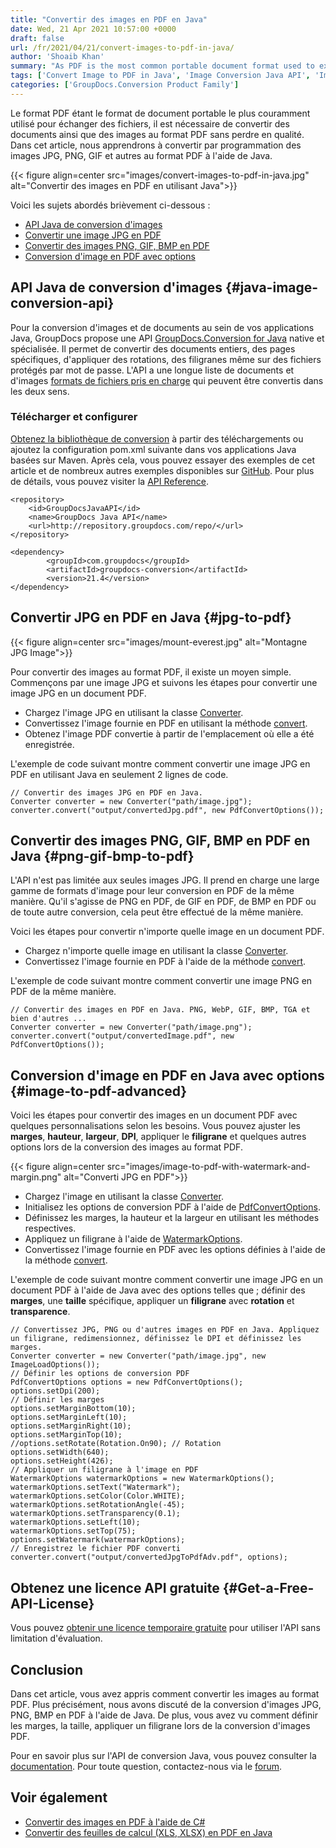 ```yaml
---
title: "Convertir des images en PDF en Java"
date: Wed, 21 Apr 2021 10:57:00 +0000
draft: false
url: /fr/2021/04/21/convert-images-to-pdf-in-java/
author: 'Shoaib Khan'
summary: "As PDF is the most common portable document format used to exchange files, there arises the requirement to convert documents as well as images to PDF format without losing the quality. In this article, we will learn to programmatically convert images to PDF format in Java."
tags: ['Convert Image to PDF in Java', 'Image Conversion Java API', 'Image to PDF in Java', 'JPG to PDF in Java', 'PNG to PDF in Java', 'WebP to PDF in Java']
categories: ['GroupDocs.Conversion Product Family']
---
```


Le format PDF étant le format de document portable le plus couramment utilisé pour échanger des fichiers, il est nécessaire de convertir des documents ainsi que des images au format PDF sans perdre en qualité. Dans cet article, nous apprendrons à convertir par programmation des images JPG, PNG, GIF et autres au format PDF à l'aide de Java.



{{< figure align=center src="images/convert-images-to-pdf-in-java.jpg" alt="Convertir des images en PDF en utilisant Java">}}


Voici les sujets abordés brièvement ci-dessous :

* [API Java de conversion d'images][2]
* [Convertir une image JPG en PDF][3]
* [Convertir des images PNG, GIF, BMP en PDF][4]
* [Conversion d'image en PDF avec options][5]

## API Java de conversion d'images {#java-image-conversion-api}

Pour la conversion d'images et de documents au sein de vos applications Java, GroupDocs propose une API [GroupDocs.Conversion for Java][6] native et spécialisée. Il permet de convertir des documents entiers, des pages spécifiques, d'appliquer des rotations, des filigranes même sur des fichiers protégés par mot de passe. L'API a une longue liste de documents et d'images [formats de fichiers pris en charge][7] qui peuvent être convertis dans les deux sens.

### Télécharger et configurer

[Obtenez la bibliothèque de conversion][8] à partir des téléchargements ou ajoutez la configuration pom.xml suivante dans vos applications Java basées sur Maven. Après cela, vous pouvez essayer des exemples de cet article et de nombreux autres exemples disponibles sur [GitHub][9]. Pour plus de détails, vous pouvez visiter la [API Reference][10].

```
<repository>
	<id>GroupDocsJavaAPI</id>
	<name>GroupDocs Java API</name>
	<url>http://repository.groupdocs.com/repo/</url>
</repository>
```
```
<dependency>
        <groupId>com.groupdocs</groupId>
        <artifactId>groupdocs-conversion</artifactId>
        <version>21.4</version> 
</dependency>
```

## Convertir JPG en PDF en Java {#jpg-to-pdf}



{{< figure align=center src="images/mount-everest.jpg" alt="Montagne JPG Image">}}


Pour convertir des images au format PDF, il existe un moyen simple. Commençons par une image JPG et suivons les étapes pour convertir une image JPG en un document PDF.

* Chargez l'image JPG en utilisant la classe [Converter][11].
* Convertissez l'image fournie en PDF en utilisant la méthode [convert][12].
* Obtenez l'image PDF convertie à partir de l'emplacement où elle a été enregistrée.

L'exemple de code suivant montre comment convertir une image JPG en PDF en utilisant Java en seulement 2 lignes de code.

```
// Convertir des images JPG en PDF en Java.
Converter converter = new Converter("path/image.jpg");
converter.convert("output/convertedJpg.pdf", new PdfConvertOptions());
```

## Convertir des images PNG, GIF, BMP en PDF en Java {#png-gif-bmp-to-pdf}

L'API n'est pas limitée aux seules images JPG. Il prend en charge une large gamme de formats d'image pour leur conversion en PDF de la même manière. Qu'il s'agisse de PNG en PDF, de GIF en PDF, de BMP en PDF ou de toute autre conversion, cela peut être effectué de la même manière.

Voici les étapes pour convertir n'importe quelle image en un document PDF.

* Chargez n'importe quelle image en utilisant la classe [Converter][13].
* Convertissez l'image fournie en PDF à l'aide de la méthode [convert][14].

L'exemple de code suivant montre comment convertir une image PNG en PDF de la même manière.

```
// Convertir des images en PDF en Java. PNG, WebP, GIF, BMP, TGA et bien d'autres ...
Converter converter = new Converter("path/image.png");
converter.convert("output/convertedImage.pdf", new PdfConvertOptions());
```

## Conversion d'image en PDF en Java avec options {#image-to-pdf-advanced}

Voici les étapes pour convertir des images en un document PDF avec quelques personnalisations selon les besoins. Vous pouvez ajuster les **marges**, **hauteur**, **largeur**, **DPI**, appliquer le **filigrane** et quelques autres options lors de la conversion des images au format PDF.



{{< figure align=center src="images/image-to-pdf-with-watermark-and-margin.png" alt="Converti JPG en PDF">}}


* Chargez l'image en utilisant la classe [Converter][15].
* Initialisez les options de conversion PDF à l'aide de [PdfConvertOptions][16].
* Définissez les marges, la hauteur et la largeur en utilisant les méthodes respectives.
* Appliquez un filigrane à l'aide de [WatermarkOptions][17].
* Convertissez l'image fournie en PDF avec les options définies à l'aide de la méthode [convert][18].

L'exemple de code suivant montre comment convertir une image JPG en un document PDF à l'aide de Java avec des options telles que ; définir des **marges**, une **taille** spécifique, appliquer un **filigrane** avec **rotation** et **transparence**.

```
// Convertissez JPG, PNG ou d'autres images en PDF en Java. Appliquez un filigrane, redimensionnez, définissez le DPI et définissez les marges.
Converter converter = new Converter("path/image.jpg", new ImageLoadOptions());
// Définir les options de conversion PDF
PdfConvertOptions options = new PdfConvertOptions();
options.setDpi(200);
// Définir les marges
options.setMarginBottom(10);
options.setMarginLeft(10);
options.setMarginRight(10);
options.setMarginTop(10);
//options.setRotate(Rotation.On90); // Rotation
options.setWidth(640);
options.setHeight(426);
// Appliquer un filigrane à l'image en PDF 
WatermarkOptions watermarkOptions = new WatermarkOptions();
watermarkOptions.setText("Watermark");
watermarkOptions.setColor(Color.WHITE);
watermarkOptions.setRotationAngle(-45);
watermarkOptions.setTransparency(0.1);
watermarkOptions.setLeft(10);
watermarkOptions.setTop(75);
options.setWatermark(watermarkOptions);
// Enregistrez le fichier PDF converti
converter.convert("output/convertedJpgToPdfAdv.pdf", options);
```

## Obtenez une licence API gratuite {#Get-a-Free-API-License}

Vous pouvez [obtenir une licence temporaire gratuite][19] pour utiliser l'API sans limitation d'évaluation.

## Conclusion

Dans cet article, vous avez appris comment convertir les images au format PDF. Plus précisément, nous avons discuté de la conversion d'images JPG, PNG, BMP en PDF à l'aide de Java. De plus, vous avez vu comment définir les marges, la taille, appliquer un filigrane lors de la conversion d'images PDF.

Pour en savoir plus sur l'API de conversion Java, vous pouvez consulter la [documentation][20]. Pour toute question, contactez-nous via le [forum][21].

## Voir également

* [Convertir des images en PDF à l'aide de C#][22]
* [Convertir des feuilles de calcul (XLS, XLSX) en PDF en Java][23]







[1]: https://blog.groupdocs.com/2021/04/21/convert-images-to-pdf-in-java/
[2]: #java-image-conversion-api
[3]: #jpg-to-pdf
[4]: #png-gif-bmp-to-pdf
[5]: #image-to-pdf-advanced
[6]: https://products.groupdocs.com/conversion/java
[7]: https://docs.groupdocs.com/conversion/java/supported-document-formats/
[8]: https://downloads.groupdocs.com/conversion/java
[9]: https://github.com/groupdocs-conversion
[10]: https://apireference.groupdocs.com/conversion/java
[11]: https://apireference.groupdocs.com/conversion/java/com.groupdocs.conversion/Converter
[12]: https://apireference.groupdocs.com/conversion/java/com.groupdocs.conversion/Converter#convert(java.io.OutputStream,%20com.groupdocs.conversion.contracts.ConvertedDocumentStream,%20com.groupdocs.conversion.options.convert.ConvertOptions)
[13]: https://apireference.groupdocs.com/conversion/java/com.groupdocs.conversion/Converter
[14]: https://apireference.groupdocs.com/conversion/java/com.groupdocs.conversion/Converter#convert(java.io.OutputStream,%20com.groupdocs.conversion.contracts.ConvertedDocumentStream,%20com.groupdocs.conversion.options.convert.ConvertOptions)
[15]: https://apireference.groupdocs.com/conversion/java/com.groupdocs.conversion/Converter
[16]: https://apireference.groupdocs.com/conversion/java/com.groupdocs.conversion.options.convert/PdfConvertOptions
[17]: https://apireference.groupdocs.com/conversion/java/com.groupdocs.conversion.options.convert/WatermarkOptions
[18]: https://apireference.groupdocs.com/conversion/java/com.groupdocs.conversion/Converter#convert(java.io.OutputStream,%20com.groupdocs.conversion.contracts.ConvertedDocumentStream,%20com.groupdocs.conversion.options.convert.ConvertOptions)
[19]: https://purchase.groupdocs.com/temporary-license
[20]: https://docs.groupdocs.com/conversion/
[21]: https://forum.groupdocs.com/
[22]: https://blog.groupdocs.com/2021/05/19/convert-images-to-pdf-in-csharp/
[23]: https://blog.groupdocs.com/2021/11/21/convert-excel-spreadsheets-to-pdf-in-java/



